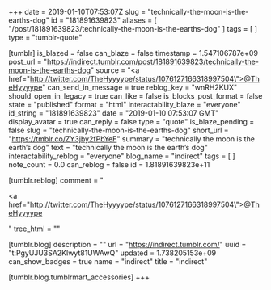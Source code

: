 +++
date = 2019-01-10T07:53:07Z
slug = "technically-the-moon-is-the-earths-dog"
id = "181891639823"
aliases = [ "/post/181891639823/technically-the-moon-is-the-earths-dog" ]
tags = [ ]
type = "tumblr-quote"

[tumblr]
is_blazed = false
can_blaze = false
timestamp = 1.547106787e+09
post_url = "https://indirect.tumblr.com/post/181891639823/technically-the-moon-is-the-earths-dog"
source = "<a href=\"http://twitter.com/TheHyyyype/status/1076127166318997504\">@TheHyyyype</a>"
can_send_in_message = true
reblog_key = "wnRH2KUX"
should_open_in_legacy = true
can_like = false
is_blocks_post_format = false
state = "published"
format = "html"
interactability_blaze = "everyone"
id_string = "181891639823"
date = "2019-01-10 07:53:07 GMT"
display_avatar = true
can_reply = false
type = "quote"
is_blaze_pending = false
slug = "technically-the-moon-is-the-earths-dog"
short_url = "https://tmblr.co/ZY3jby2fPbYeF"
summary = "technically the moon is the earth’s dog"
text = "technically the moon is the earth&rsquo;s dog"
interactability_reblog = "everyone"
blog_name = "indirect"
tags = [ ]
note_count = 0.0
can_reblog = false
id = 1.81891639823e+11

[tumblr.reblog]
comment = "<p><a href=\"http://twitter.com/TheHyyyype/status/1076127166318997504\">@TheHyyyype</a></p>"
tree_html = ""

[tumblr.blog]
description = ""
url = "https://indirect.tumblr.com/"
uuid = "t:PgyUJU3SA2Klwyt81UWAwQ"
updated = 1.738205153e+09
can_show_badges = true
name = "indirect"
title = "indirect"

[tumblr.blog.tumblrmart_accessories]
+++
